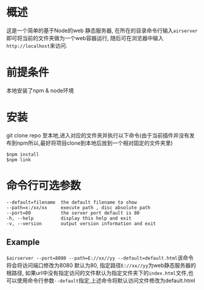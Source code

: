 # 概述
  这是一个简单的基于Node的web 静态服务器, 在所在的目录命令行输入`airserver`即可将当前的文件夹做为一个web容器运行,
随后可在浏览器中输入`http://localhost`来访问.

# 前提条件

本地安装了npm & node环境

# 安装

git clone repo 至本地,进入对应的文件夹并执行以下命令(由于当前插件并没有发布到npm所以,最好将项目clone到本地后放到一个相对固定的文件夹里)
```
$npm install
$npm link
```

# 命令行可选参数
```
--default=filename  the default filename to show
--path=x:/xx/xx     execute path , disc absolute path
--port=80           the server port default is 80
-h, --help          display this help and exit
-v, --version       output version information and exit
```
## Example
`$airserver --port=8080 --path=E://xx//yy --default=default.html`该命令将会将访问端口修改为8080 默认为80, 指定路径`E://xx//yy`为web静态服务器的根路径, 如果url中没有指定访问的文件默认为指定文件夹下的`index.html`文件,也可以使用命令行参数`--default`指定,上述命令将默认访问文件修改为default.html
